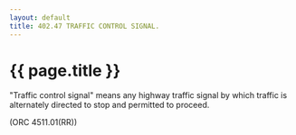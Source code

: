 ```yaml
---
layout: default 
title: 402.47 TRAFFIC CONTROL SIGNAL.
---
```


{{ page.title }}
================

"Traffic control signal" means any highway traffic signal by which
traffic is alternately directed to stop and permitted to proceed.

(ORC 4511.01(RR))
